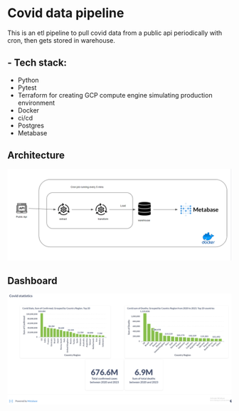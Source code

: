# Covid data pipeline

This is an etl pipeline to pull covid data from a public api periodically with cron, then gets stored in warehouse.

## - Tech stack:
- Python
- Pytest
- Terraform for creating GCP compute engine simulating production environment
- Docker
- ci/cd
- Postgres
- Metabase

## Architecture

![](./assets/images/architecture.png)

## Dashboard

![](./assets/images/board2.png)
